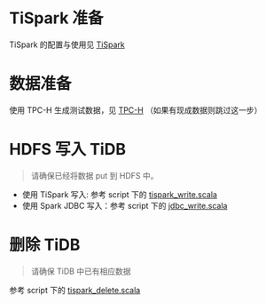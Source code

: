 # TiSpark 准备
TiSpark 的配置与使用见 [TiSpark](TiSpark.md)

# 数据准备
使用 TPC-H 生成测试数据，见 [TPC-H](TPC-H.md) （如果有现成数据则跳过这一步）

# HDFS 写入 TiDB
> 请确保已经将数据 put 到 HDFS 中。

- 使用 TiSpark 写入: 参考 script 下的 [tispark_write.scala](../script/tispark_write.scala)
- 使用 Spark JDBC 写入：参考 script 下的 [jdbc_write.scala](../script/jdbc_write.scala)


# 删除 TiDB
> 请确保 TiDB 中已有相应数据

参考 script 下的 [tispark_delete.scala](../script/tispark_delete.scala)

